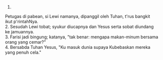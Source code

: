 1.
Petugas di pabean, si Lewi namanya,
dipanggil oleh Tuhan, t'rus bangkit ikut p'rintahNya.
<br>
2.
Sesudah Lewi tobat; syukur diucapnya
dan Yesus serta sobat diundang ke jamuannya.
<br>
3.
Farisi jadi bingung; katanya, "tak benar:
mengapa makan-minum bersama orang yang cemar?"
<br>
4.
Bersabda Tuhan Yesus, "Ku masuk dunia
supaya Kubebaskan mereka yang penuh cela."